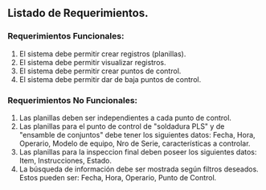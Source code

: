 ## Listado de Requerimientos.

### Requerimientos Funcionales:

1. El sistema debe permitir crear registros (planillas).
2. El sistema debe permitir visualizar registros.
3. El sistema debe permitir crear puntos de control.
5. El sistema debe permitir dar de baja puntos de control.

### Requerimientos No Funcionales: 

1. Las planillas deben ser independientes a cada punto de control.
2. Las planillas para el punto de control de "soldadura PLS" y de "ensamble de conjuntos" debe tener los siguientes datos: Fecha, Hora, 
   Operario, Modelo de equipo, Nro de Serie, características a controlar.
3. Las planillas para la inspeccion final deben poseer los siguientes datos: Item, Instrucciones, Estado.
4. La búsqueda de información debe ser mostrada según filtros deseados. Estos pueden ser: Fecha, Hora, Operario, Punto de Control.